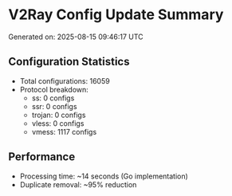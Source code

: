 # V2Ray Config Update Summary
Generated on: 2025-08-15 09:46:17 UTC

## Configuration Statistics
- Total configurations: 16059
- Protocol breakdown:
  - ss: 0 configs
  - ssr: 0 configs
  - trojan: 0 configs
  - vless: 0 configs
  - vmess: 1117 configs

## Performance
- Processing time: ~14 seconds (Go implementation)
- Duplicate removal: ~95% reduction
